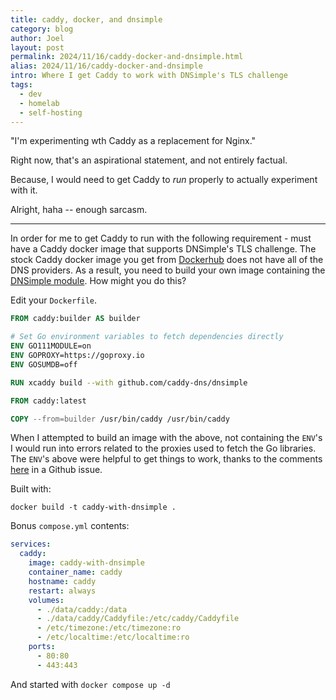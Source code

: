 ```yaml
---
title: caddy, docker, and dnsimple
category: blog
author: Joel
layout: post
permalink: 2024/11/16/caddy-docker-and-dnsimple.html
alias: 2024/11/16/caddy-docker-and-dnsimple
intro: Where I get Caddy to work with DNSimple's TLS challenge
tags:
  - dev
  - homelab
  - self-hosting
---
```


"I'm experimenting wth Caddy as a replacement for Nginx."

Right now, that's an aspirational statement, and not entirely factual.

Because, I would need to get Caddy to _run_ properly to actually experiment
with it.

Alright, haha -- enough sarcasm.

***

In order for me to get Caddy to run with the following requirement - must have
a Caddy docker image that supports DNSimple's TLS challenge. The stock Caddy
docker image you get from [Dockerhub](https://hub.docker.com/_/caddy) does not
have all of the DNS providers. As a result, you need to build your own image
containing the [DNSimple module](https://github.com/caddy-dns/dnsimple). How
might you do this?

Edit your `Dockerfile`.

```dockerfile
FROM caddy:builder AS builder

# Set Go environment variables to fetch dependencies directly
ENV GO111MODULE=on
ENV GOPROXY=https://goproxy.io
ENV GOSUMDB=off

RUN xcaddy build --with github.com/caddy-dns/dnsimple

FROM caddy:latest

COPY --from=builder /usr/bin/caddy /usr/bin/caddy
```

When I attempted to build an image with the above, not containing the `ENV`'s
I would run into errors related to the proxies used to fetch the Go libraries.
The `ENV`'s above were helpful to get things to work, thanks to the comments
[here](https://github.com/spf13/viper/issues/432) in a Github issue.

Built with:

`docker build -t caddy-with-dnsimple .`

Bonus `compose.yml` contents:

```yaml
services:
  caddy:
    image: caddy-with-dnsimple
    container_name: caddy
    hostname: caddy
    restart: always
    volumes:
      - ./data/caddy:/data
      - ./data/caddy/Caddyfile:/etc/caddy/Caddyfile
      - /etc/timezone:/etc/timezone:ro
      - /etc/localtime:/etc/localtime:ro
    ports:
      - 80:80
      - 443:443
```

And started with `docker compose up -d`

